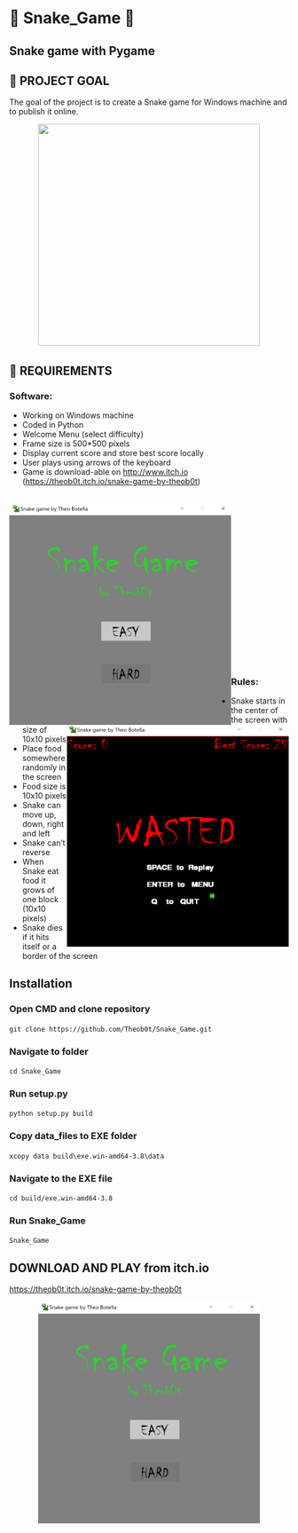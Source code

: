 # :snake: Snake_Game :snake:
## Snake game with Pygame

## :dart: PROJECT GOAL
The goal of the project is to create a Snake game for Windows machine and to publish it online. 

<p align="center">
  <img src="./data/snake_gif.gif" width="400" height="400">
</p>

## :memo: REQUIREMENTS

### Software:
-	Working on Windows machine
-	Coded in Python
-	Welcome Menu (select difficulty)
-	Frame size is 500*500 pixels
-	Display current score and store best score locally
-	User plays using arrows of the keyboard
-	Game is download-able on http://www.itch.io <br> (https://theob0t.itch.io/snake-game-by-theob0t)
<br/><br/>

<img src="./data/screen_menu.png" alt="alt text" width="400" height="400" align="left"/><img src="./data/screen_wasted.png" alt="alt text" width="400" height="400" align="right"/>
<br/><br/><br/><br/><br/><br/><br/><br/>
<br/><br/><br/><br/><br/><br/><br/><br/><br/>


### Rules:
-	Snake starts in the center of the screen with size of 10x10 pixels
-	Place food somewhere randomly in the screen
-	Food size is 10x10 pixels
-	Snake can move up, down, right and left
-	Snake can’t reverse
-	When Snake eat food it grows of one block (10x10 pixels)
-	Snake dies if it hits itself or a border of the screen


## Installation

### Open CMD and clone repository
```git clone https://github.com/Theob0t/Snake_Game.git```

### Navigate to folder
```cd Snake_Game```

### Run setup.py
```python setup.py build```

### Copy data_files to EXE folder
```xcopy data build\exe.win-amd64-3.8\data```

### Navigate to the EXE file
```cd build/exe.win-amd64-3.8```

### Run Snake_Game
```Snake_Game```


## DOWNLOAD AND PLAY from itch.io
https://theob0t.itch.io/snake-game-by-theob0t

<p align="center">
  <img src="./data/screen_menu.png" width="400" height="400">
</p>
